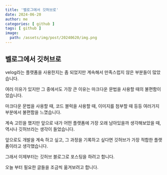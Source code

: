 ```yaml
---
title: '벨로그에서 깃허브로'
date: 2024-06-20
author: me
categories: [ github ]
tags: [ github ]
image:
  path: /assets/img/post/20240620/img.png
---
```


## 벨로그에서 깃허브로

velog라는 플랫폼을 사용한지는 좀 되었지만 계속해서 만족스럽지 않은 부분들이 많았습니다.

여러 이유가 있지만 그 중에서도 가장 큰 이유는 마크다운 문법을 사용할 때의 불편함이었습니다.

마크다운 문법을 사용할 때, 코드 블럭을 사용할 때, 이미지를 첨부할 때 등등 여러가지 부분에서 불편함을 느꼈습니다.

계속 고민을 했지만 앞으로 내가 어떤 플랫폼에 가장 오래 남아있을까 생각해보았을 때, 역시나 깃허브라는 생각이 들었습니다.

앞으로도 개발을 계속 하고 싶고, 그 과정을 기록하고 싶다면 깃허브가 가장 적합한 플랫폼이라고 생각했습니다.

그래서 이제부터는 깃허브 블로그로 포스팅을 하려고 합니다.

오늘 부터 필요한 글들을 조금씩 옮겨보려고 합니다.
